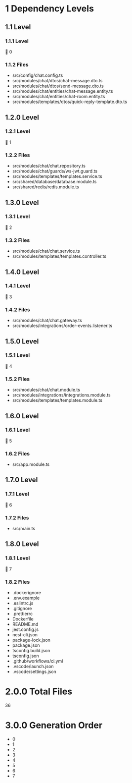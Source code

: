 # 1 Dependency Levels

## 1.1 Level

### 1.1.1 Level

🔹 0

### 1.1.2 Files

- src/config/chat.config.ts
- src/modules/chat/dtos/chat-message.dto.ts
- src/modules/chat/dtos/send-message.dto.ts
- src/modules/chat/entities/chat-message.entity.ts
- src/modules/chat/entities/chat-room.entity.ts
- src/modules/templates/dtos/quick-reply-template.dto.ts

## 1.2.0 Level

### 1.2.1 Level

🔹 1

### 1.2.2 Files

- src/modules/chat/chat.repository.ts
- src/modules/chat/guards/ws-jwt.guard.ts
- src/modules/templates/templates.service.ts
- src/shared/database/database.module.ts
- src/shared/redis/redis.module.ts

## 1.3.0 Level

### 1.3.1 Level

🔹 2

### 1.3.2 Files

- src/modules/chat/chat.service.ts
- src/modules/templates/templates.controller.ts

## 1.4.0 Level

### 1.4.1 Level

🔹 3

### 1.4.2 Files

- src/modules/chat/chat.gateway.ts
- src/modules/integrations/order-events.listener.ts

## 1.5.0 Level

### 1.5.1 Level

🔹 4

### 1.5.2 Files

- src/modules/chat/chat.module.ts
- src/modules/integrations/integrations.module.ts
- src/modules/templates/templates.module.ts

## 1.6.0 Level

### 1.6.1 Level

🔹 5

### 1.6.2 Files

- src/app.module.ts

## 1.7.0 Level

### 1.7.1 Level

🔹 6

### 1.7.2 Files

- src/main.ts

## 1.8.0 Level

### 1.8.1 Level

🔹 7

### 1.8.2 Files

- .dockerignore
- .env.example
- .eslintrc.js
- .gitignore
- .prettierrc
- Dockerfile
- README.md
- jest.config.js
- nest-cli.json
- package-lock.json
- package.json
- tsconfig.build.json
- tsconfig.json
- .github/workflows/ci.yml
- .vscode/launch.json
- .vscode/settings.json

# 2.0.0 Total Files

36

# 3.0.0 Generation Order

- 0
- 1
- 2
- 3
- 4
- 5
- 6
- 7

